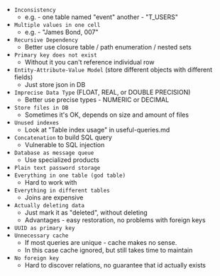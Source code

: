 * `Inconsistency`
    * e.g. - one table named "event" another - "T_USERS"
* `Multiple values in one cell`
    * e.g. - "James Bond, 007"
* `Recursive Dependency`
    * Better use closure table / path enumeration / nested sets
* `Primary key does not exist`
    * Without it you can't reference individual row
* `Entity-Attribute-Value Model` (store different objects with different fields)
    * Just store json in DB
* `Imprecise Data Type` (FLOAT, REAL, or DOUBLE PRECISION)
    * Better use precise types - NUMERIC or DECIMAL
* `Store files in DB`
    * Sometimes it's OK, depends on size and amount of files
* `Unused indexes`
    * Look at "Table index usage" in useful-queries.md
* `Concatenation` to build SQL query
    * Vulnerable to SQL injection
* `Database as message queue`
    * Use specialized products
* `Plain text password storage`
* `Everything in one table (god table)`
    * Hard to work with
* `Everything in different tables`
    * Joins are expensive
* `Actually deleting data`
    * Just mark it as "deleted", without deleting
    * Advantages - easy restoration, no problems with foreign keys
* `UUID as primary key`
* `Unnecessary cache`
    * If most queries are unique - cache makes no sense.
    * In this case cache ignored, but still takes time to maintain
* `No foreign key`
    * Hard to discover relations, no guarantee that id actually exists
